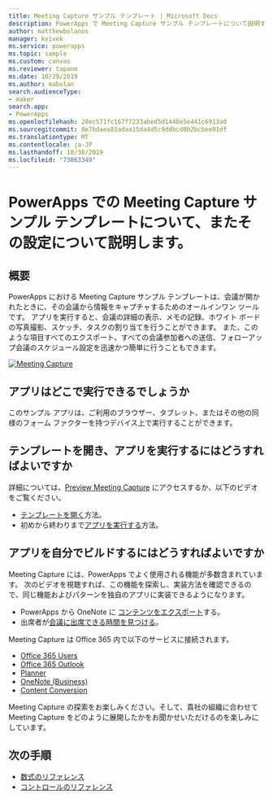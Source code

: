 ```yaml
---
title: Meeting Capture サンプル テンプレート | Microsoft Docs
description: PowerApps で Meeting Capture サンプル テンプレートについて説明すると共に、設定、概要、およびアプリの構築方法の詳細について説明します。
author: matthewbolanos
manager: kvivek
ms.service: powerapps
ms.topic: sample
ms.custom: canvas
ms.reviewer: tapanm
ms.date: 10/29/2019
ms.author: mabolan
search.audienceType:
- maker
search.app:
- PowerApps
ms.openlocfilehash: 28ec571fc167f7233abed5d1448e5e441c6913a0
ms.sourcegitcommit: 0e7bdaea83adaa15da4d5c9ddbcd0b2bcbee01df
ms.translationtype: MT
ms.contentlocale: ja-JP
ms.lasthandoff: 10/30/2019
ms.locfileid: "73063349"
---
```

# <a name="set-up-and-learn-about-the-meeting-capture-sample-template-in-powerapps"></a>PowerApps での Meeting Capture サンプル テンプレートについて、またその設定について説明します。

## <a name="overview"></a>概要

 PowerApps における Meeting Capture サンプル テンプレートは、会議が開かれたときに、その会議から情報をキャプチャするためのオールインワン ツールです。 アプリを実行すると、会議の詳細の表示、メモの記録、ホワイト ボードの写真撮影、スケッチ、タスクの割り当てを行うことができます。 また、このような項目すべてのエクスポート、すべての会議参加者への送信、フォローアップ会議のスケジュール設定を迅速かつ簡単に行うこともできます。

[![Meeting Capture](media/sample-meeting-capture/MeetingCapture.png)](https://aka.ms/previewmeetingcapture)

## <a name="where-can-i-run-the-app"></a>アプリはどこで実行できるでしょうか

このサンプル アプリは、ご利用のブラウザー、タブレット、またはその他の同様のフォーム ファクターを持つデバイス上で実行することができます。

## <a name="how-do-i-open-the-template-and-run-the-app"></a>テンプレートを開き、アプリを実行するにはどうすればよいですか

詳細については、[Preview Meeting Capture](https://aka.ms/previewmeetingcapture) にアクセスするか、以下のビデオをご覧ください。

- [テンプレートを開く](https://www.youtube.com/watch?v=MTsbjln1AcA&index=1&list=PL8IYfXypsj2B5FizD0ZVVuzf49vr8yXFU)方法。
- 初めから終わりまで[アプリを実行する](https://youtu.be/mGyxyJL4gJk)方法。

## <a name="how-do-i-build-the-app-myself"></a>アプリを自分でビルドするにはどうすればよいですか

Meeting Capture には、PowerApps でよく使用される機能が多数含まれています。 次のビデオを視聴すれば、この機能を探索し、実装方法を確認できるので、同じ機能およびパターンを独自のアプリに実装できるようになります。

- PowerApps から OneNote に [コンテンツをエクスポート](https://youtu.be/D6kmeM0UFH0)する。
- 出席者が[会議に出席できる時間を見つける](https://youtu.be/gSD8m6d_Gv0)。

Meeting Capture は Office 365 内で以下のサービスに接続されます。

- [Office 365 Users](https://docs.microsoft.com/connectors/office365users/)
- [Office 365 Outlook](https://docs.microsoft.com/connectors/office365/)
- [Planner](https://docs.microsoft.com/connectors/planner/)
- [OneNote (Business)](https://docs.microsoft.com/connectors/onenote/)
- [Content Conversion](https://docs.microsoft.com/connectors/conversionservice/)

Meeting Capture の探索をお楽しみください。そして、貴社の組織に合わせて Meeting Capture をどのように展開したかをお聞かせいただけるのを楽しみにしています。

## <a name="next-steps"></a>次の手順
- [数式のリファレンス](https://docs.microsoft.com/powerapps/maker/canvas-apps/formula-reference)
- [コントロールのリファレンス](https://docs.microsoft.com/powerapps/maker/canvas-apps/reference-properties)
 
